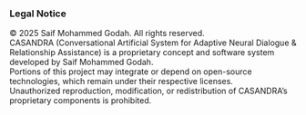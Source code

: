 ### Legal Notice

© 2025 Saif Mohammed Godah. All rights reserved.  
CASANDRA (Conversational Artificial System for Adaptive Neural Dialogue & Relationship Assistance) is a proprietary concept and software system developed by Saif Mohammed Godah.  
Portions of this project may integrate or depend on open-source technologies, which remain under their respective licenses.  
Unauthorized reproduction, modification, or redistribution of CASANDRA’s proprietary components is prohibited.
